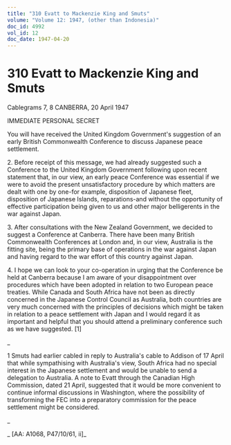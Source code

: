 ```yaml
---
title: "310 Evatt to Mackenzie King and Smuts"
volume: "Volume 12: 1947, (other than Indonesia)"
doc_id: 4992
vol_id: 12
doc_date: 1947-04-20
---
```


# 310 Evatt to Mackenzie King and Smuts

Cablegrams 7, 8 CANBERRA, 20 April 1947

IMMEDIATE PERSONAL SECRET

You will have received the United Kingdom Government's suggestion of an early British Commonwealth Conference to discuss Japanese peace settlement.

2\. Before receipt of this message, we had already suggested such a Conference to the United Kingdom Government following upon recent statement that, in our view, an early peace Conference was essential if we were to avoid the present unsatisfactory procedure by which matters are dealt with one by one-for example, disposition of Japanese fleet, disposition of Japanese Islands, reparations-and without the opportunity of effective participation being given to us and other major belligerents in the war against Japan.

3\. After consultations with the New Zealand Government, we decided to suggest a Conference at Canberra. There have been many British Commonwealth Conferences at London and, in our view, Australia is the fitting site, being the primary base of operations in the war against Japan and having regard to the war effort of this country against Japan.

4\. I hope we can look to your co-operation in urging that the Conference be held at Canberra because I am aware of your disappointment over procedures which have been adopted in relation to two European peace treaties. While Canada and South Africa have not been as directly concerned in the Japanese Control Council as Australia, both countries are very much concerned with the principles of decisions which might be taken in relation to a peace settlement with Japan and I would regard it as important and helpful that you should attend a preliminary conference such as we have suggested. [1]

_

1 Smuts had earlier cabled in reply to Australia's cable to Addison of 17 April that while sympathising with Australia's view, South Africa had no special interest in the Japanese settlement and would be unable to send a delegation to Australia. A note to Evatt through the Canadian High Commission, dated 21 April, suggested that it would be more convenient to continue informal discussions in Washington, where the possibility of transforming the FEC into a preparatory commission for the peace settlement might be considered.

_

_ [AA: A1068, P47/10/61, ii]_
